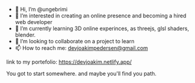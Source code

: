 - 👋 Hi, I’m @ungebrimi
- 👀 I’m interested in creating an online presence and becoming a hired web developer
- 🌱 I’m currently learning 3D online experinces, as threejs, glsl shaders, blender.
- 💞️ I’m looking to collaborate on a project to learn
- 📫 How to reach me: devjoakimpedersen@gmail.com

link to my portefolio: https://devjoakim.netlify.app/

You got to start somewhere. and maybe you'll find you path.

<!---
ungebrimi/ungebrimi is a ✨ special ✨ repository because its `README.md` (this file) appears on your GitHub profile.
You can click the Preview link to take a look at your changes.
--->
